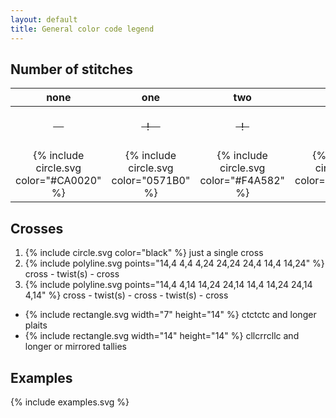 ```yaml
---
layout: default
title: General color code legend
---
```


Number of stitches
------------------

| none| one | two | more | |
| :---: | :---: | :---: | :---: | :--- |
| ~~&nbsp;&nbsp;&nbsp;&nbsp;~~ | ~~&nbsp;&nbsp;!&nbsp;&nbsp;&nbsp;&nbsp;~~ | ~~&nbsp;&nbsp;!&nbsp;&nbsp;~~ | ~~&nbsp;&nbsp;!!!&nbsp;&nbsp;~~ | twists between stitches |
| {% include circle.svg color="#CA0020" %}  | {% include circle.svg color="0571B0" %} | {% include circle.svg color="#F4A582" %} | {% include circle.svg color="#92C5DE" %} | twists between crosses

Crosses
-------
1. {% include circle.svg color="black" %}
  just a single cross
2. {% include polyline.svg points="14,4 4,4 4,24 24,24 24,4 14,4 14,24" %}
  cross - twist(s) - cross
3. {% include polyline.svg points="14,4 4,14 14,24 24,14 14,4 14,24 24,14 4,14" %}
  cross - twist(s) - cross - twist(s) - cross

* {% include rectangle.svg width="7" height="14" %}
  ctctctc and longer plaits
* {% include rectangle.svg width="14" height="14" %}
  cllcrrcllc and longer or mirrored tallies

Examples
--------
{% include examples.svg %}
